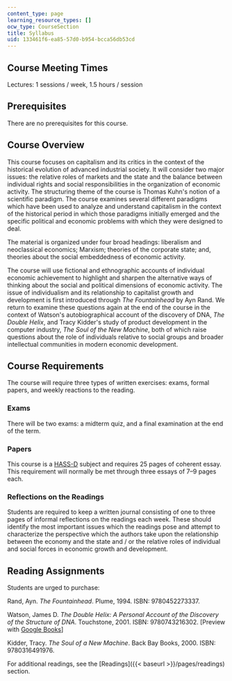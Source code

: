 ```yaml
---
content_type: page
learning_resource_types: []
ocw_type: CourseSection
title: Syllabus
uid: 133461f6-ea85-57d0-b954-bcca56db53cd
---
```


Course Meeting Times
--------------------

Lectures: 1 sessions / week, 1.5 hours / session

Prerequisites
-------------

There are no prerequisites for this course.

Course Overview
---------------

This course focuses on capitalism and its critics in the context of the historical evolution of advanced industrial society. It will consider two major issues: the relative roles of markets and the state and the balance between individual rights and social responsibilities in the organization of economic activity. The structuring theme of the course is Thomas Kuhn's notion of a scientific paradigm. The course examines several different paradigms which have been used to analyze and understand capitalism in the context of the historical period in which those paradigms initially emerged and the specific political and economic problems with which they were designed to deal.

The material is organized under four broad headings: liberalism and neoclassical economics; Marxism; theories of the corporate state; and, theories about the social embeddedness of economic activity.

The course will use fictional and ethnographic accounts of individual economic achievement to highlight and sharpen the alternative ways of thinking about the social and political dimensions of economic activity. The issue of individualism and its relationship to capitalist growth and development is first introduced through _The Fountainhead_ by Ayn Rand. We return to examine these questions again at the end of the course in the context of Watson's autobiographical account of the discovery of DNA, _The Double Helix_, and Tracy Kidder's study of product development in the computer industry, _The Soul of the New Machine_, both of which raise questions about the role of individuals relative to social groups and broader intellectual communities in modern economic development.

Course Requirements
-------------------

The course will require three types of written exercises: exams, formal papers, and weekly reactions to the reading.

### Exams

There will be two exams: a midterm quiz, and a final examination at the end of the term.

### Papers

This course is a [HASS-D](http://web.mit.edu/hassreq/) subject and requires 25 pages of coherent essay. This requirement will normally be met through three essays of 7–9 pages each.

### Reflections on the Readings

Students are required to keep a written journal consisting of one to three pages of informal reflections on the readings each week. These should identify the most important issues which the readings pose and attempt to characterize the perspective which the authors take upon the relationship between the economy and the state and / or the relative roles of individual and social forces in economic growth and development.

Reading Assignments
-------------------

Students are urged to purchase:

Rand, Ayn. _The Fountainhead_. Plume, 1994. ISBN: 9780452273337.

Watson, James D. _The Double Helix: A Personal Account of the Discovery of the Structure of DNA_. Touchstone, 2001. ISBN: 9780743216302. \[Preview with [Google Books](http://books.google.com/books?id=CESjmRQtfrUC&printsec=frontcover&dq=double+helix+preview&hl=en&sa=X&ei=kT5-U6DuN4fUsATQ-YGABg&ved=0CDYQ6AEwAg#v=onepage&q=double%20helix%20preview&f=false)\]

Kidder, Tracy. _The Soul of a New Machine_. Back Bay Books, 2000. ISBN: 9780316491976.

For additional readings, see the [Readings]({{< baseurl >}}/pages/readings) section.
